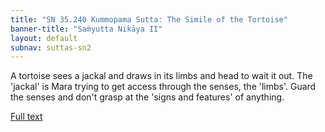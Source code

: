 ```yaml
---
title: "SN 35.240 Kummopama Sutta: The Simile of the Tortoise"
banner-title: "Saṁyutta Nikāya II" 
layout: default 
subnav: suttas-sn2
---
```


A tortoise sees a jackal and draws in its limbs and head to wait it out. The 'jackal' is Mara trying to get access through the senses, the 'limbs'. Guard the senses and don't grasp at the 'signs and features' of anything.

[Full text](https://tipitaka.fandom.com/wiki/SN4-V2-Ch1-Samyutta35#240._The_Simile_of_the_Tortoise_.28Kummopama.29)
